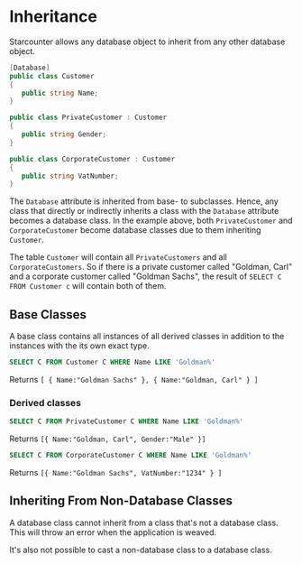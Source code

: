 # Inheritance

Starcounter allows any database object to inherit from any other database object.

```cs
[Database]
public class Customer
{
   public string Name;
}

public class PrivateCustomer : Customer
{
   public string Gender;
}

public class CorporateCustomer : Customer
{
   public string VatNumber;
}
```

The `Database` attribute is inherited from base- to subclasses. Hence, any class that directly or indirectly inherits a class with the `Database` attribute becomes a database class. In the example above, both `PrivateCustomer` and `CorporateCustomer` become database classes due to them inheriting `Customer`.

The table `Customer` will contain all `PrivateCustomers` and all `CorporateCustomers`. So if there is a private customer called "Goldman, Carl" and a corporate customer called "Goldman Sachs", the result of `SELECT C FROM Customer c` will contain both of them.

## Base Classes

A base class contains all instances of all derived classes in addition to the instances with the its own exact type.
```sql
SELECT C FROM Customer C WHERE Name LIKE 'Goldman%'
```
Returns `[ { Name:"Goldman Sachs" }, { Name:"Goldman, Carl" } ]`

### Derived classes
```sql
SELECT C FROM PrivateCustomer C WHERE Name LIKE 'Goldman%'
```
Returns `[{ Name:"Goldman, Carl", Gender:"Male" }]`

```sql
SELECT C FROM CorporateCustomer C WHERE Name LIKE 'Goldman%'
```
Returns `[{ Name:"Goldman Sachs", VatNumber:"1234" } ]`

## Inheriting From Non-Database Classes

A database class cannot inherit from a class that's not a database class. This will throw an error when the application is weaved. 

It's also not possible to cast a non-database class to a database class. 